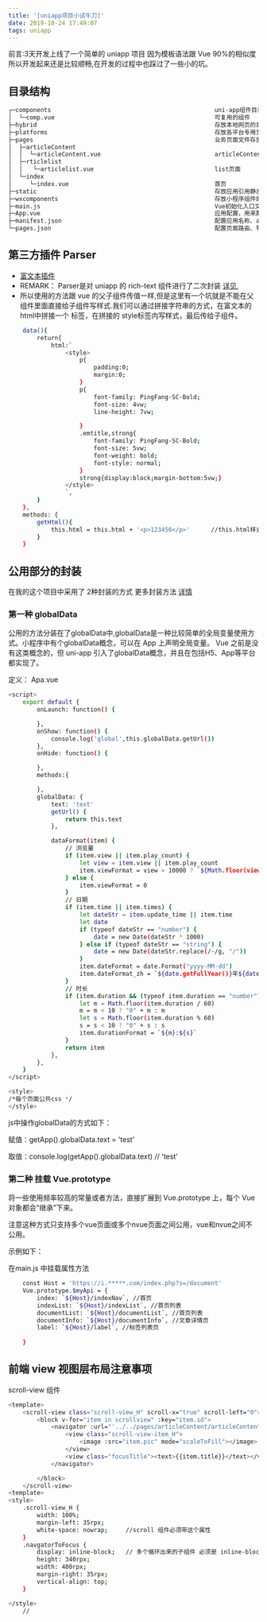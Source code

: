 ```yaml
---
title: '[uniapp项目小试牛刀]'
date: 2019-10-24 17:49:07
tags: uniapp
---
```



前言:3天开发上线了一个简单的 uniapp 项目 因为模板语法跟 Vue 90%的相似度所以开发起来还是比较顺畅,在开发的过程中也踩过了一些小的坑。


## 目录结构

``` bash
┌─components                                              uni-app组件目录
│  └─comp.vue                                             可复用的组件
├─hybrid                                                  存放本地网页的目录
├─platforms                                               存放各平台专用页面的目录
├─pages                                                   业务页面文件存放的目录
│  ├─articleContent
│  │  └─articleContent.vue                                articleContent页面
│  ├─rticlelist
│  │   └─articlelist.vue                                  list页面
│  └─index
│     └─index.vue                                         首页
├─static                                                  存放应用引用静态资源（如图片、视频等）的目录，注意：静态资源只能存放于此
├─wxcomponents                                            存放小程序组件的目录
├─main.js                                                 Vue初始化入口文件
├─App.vue                                                 应用配置，用来配置App全局样式以及监听 应用生命周期
├─manifest.json                                           配置应用名称、appid、logo、版本等打包信息
└─pages.json                                              配置页面路由、导航条、选项卡等页面类信息
```


## 第三方插件 Parser

- [富文本插件](https://github.com/jin-yufeng/Parser)	
- REMARK： Parser是对  uniapp 的 rich-text  组件进行了二次封装  [详见](https://uniapp.dcloud.io/component/rich-text),
- 所以使用的方法跟 vue 的父子组件传值一样,但是这里有一个坑就是不能在父组件里面直接给子组件写样式.我们可以通过拼接字符串的方式，在富文本的html中拼接一个<style></style> 标签，在拼接的 style标签内写样式，最后传给子组件。

``` bash    
    data(){
        return{
    		html:`
				<style>
                    p{
                        padding:0;
                        margin:0;
                    }
                    p{
                        font-family: PingFang-SC-Bold;
                        font-size: 4vw;
                        line-height: 7vw;		

                    }			
                    .emtitle,strong{
                        font-family: PingFang-SC-Bold;
                        font-size: 5vw;
                        font-weight: bold;
                        font-style: normal;
                    }
                    strong{display:block;margin-bottom:5vw;}
				</style>
				`,
        }
    },
    methods: {
        getHtml(){
            this.html = this.html + '<p>123456</p>'      //this.html样式 +　需要解析的富文本
        }
    }


```

## 公用部分的封装

在我的这个项目中采用了 2种封装的方式 更多封装方法 [详情](https://ask.dcloud.net.cn/article/35021) 

### 第一种 globalData

公用的方法分装在了globalData中,globalData是一种比较简单的全局变量使用方式。小程序中有个globalData概念，可以在 App 上声明全局变量。 Vue 之前是没有这类概念的，但 uni-app 引入了globalData概念，并且在包括H5、App等平台都实现了。

定义： Apa.vue

``` bash 
<script>  
	export default {
		onLaunch: function() {

		},
		onShow: function() {
			console.log('global',this.globalData.getUrl())
		},
		onHide: function() {

		},
		methods:{

		},
		globalData: {
            text: 'text'             
			getUrl() { 
				return this.text
			},

			dataFormat(item) {
				// 浏览量
				if (item.view || item.play_count) {
					let view = item.view || item.play_count
					item.viewFormat = view > 10000 ? `${Math.floor(view / 100) / 100}万` : view;
				} else {
					item.viewFormat = 0
				}
				// 日期
				if (item.time || item.times) {
					let dateStr = item.update_time || item.time
					let date
					if (typeof dateStr == "number") {
						date = new Date(dateStr * 1000)
					} else if (typeof dateStr == "string") {
						date = new Date(dateStr.replace(/-/g, "/"))
					}
					item.dateFormat = date.Format("yyyy-MM-dd")
					item.dateFormat_zh = `${date.getFullYear()}年${date.getMonth() + 1}月${date.getDate()}日`;
				}
				// 时长
				if (item.duration && (typeof item.duration == "number")) {
					let m = Math.floor(item.duration / 60)
					m = m < 10 ? "0" + m : m
					let s = Math.floor(item.duration % 60)
					s = s < 10 ? "0" + s : s
					item.durationFormat = `${m}:${s}`
				}
				return item
			},
		},
	} 
</script>  

<style>  
/*每个页面公共css */  
</style>  


```
js中操作globalData的方式如下：

赋值：getApp().globalData.text = 'test'

取值：console.log(getApp().globalData.text) // 'test'
 
### 第二种 挂载 Vue.prototype  

将一些使用频率较高的常量或者方法，直接扩展到 Vue.prototype 上，每个 Vue 对象都会“继承”下来。

注意这种方式只支持多个vue页面或多个nvue页面之间公用，vue和nvue之间不公用。

示例如下：

在main.js 中挂载属性方法

``` bash
    const Host = 'https://i.*****.com/index.php?s=/document'		
    Vue.prototype.$myApi = {
        index: `${Host}/indexNav`, //首页	
        indexList: `${Host}/indexList`, //首页列表
        documentList: `${Host}/documentList`, //首页列表		
        documentInfo: `${Host}/documentInfo`, //文章详情页	
        label: `${Host}/label`, //标签列表页		
        
    }


```

## 前端 view 视图层布局注意事项

scroll-view 组件

``` bash 
<template>
    <scroll-view class="scroll-view_H" scroll-x="true" scroll-left="0">
        <block v-for="item in scrollview" :key="item.id">
            <navigator :url="'../../pages/articleContent/articleContent?id='+item.id" class="navgatorToFocus">
                <view class="scroll-view-item_H">
                    <image :src="item.pic" mode="scaleToFill"></image>
                </view>
                <view class="focusTitle"><text>{{item.title}}</text></view>
            </navigator>

        </block>
    </scroll-view>
<template>
<style>
    .scroll-view_H {
		width: 100%;
		margin-left: 35rpx;
		white-space: nowrap;     //scroll 组件必须带这个属性
	}
	.navgatorToFocus {
		display: inline-block;   // 多个循环出来的子组件 必须是 inline-block;
		height: 340rpx;
		width: 400rpx;
		margin-right: 35rpx;
		vertical-align: top;
	}    

</style>
    //

```



